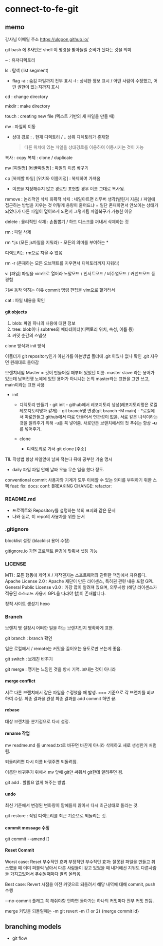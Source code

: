 # connect-to-fe-git

## memo

강사님 이메일 주소
https://ulgoon.github.io/

git bash 에 $사인은 shell 이 명령을 받아들일 준비가 됬다는 것을 의미

~ : 유저디렉토리

ls : 탐색 (list segment)

- flag
  -a : 숨김 파일까지 전부 표시
  -l : 상세한 정보 표시 / 어떤 사람이 수정했고, 어떤 권한이 있는지까지 표시

cd : change directory

mkdir : make directory

touch : creating new file (텍스트 기반의 새 파일을 만들 때)

mv : 파일의 이동

- 상대 경로 :
  . 현재 디렉토리 / .. 상위 디렉토리가 존재함
  > 다른 위치에 있는 파일을 상대경로를 이용하여 이동시키는 것이 가능

복사 : copy 복제 : clone / duplicate

mv [파일명] [바꿀파일명] : 파일의 이름 바꾸기

cp [복제할 파일] [위치와 이름지정] : 복제하여 가져옴

- 이름을 지정해주지 않고 경로만 표현할 경우 이름 그대로 복사됨.

remove : 논리적인 삭제 화확적 삭제 : 네일아트면 리무버 생각(발린거 지움) / 파일에 접근하는 방법을 지우는 것
어떻게 용량이 줄어드냐 = 일단 존재하면서 안쓰이는 상태가 되었다가 다른 파일이 덮어쓰게 되면서 그렇게됨
파일복구가 가능한 이유

delete : 물리적인 삭제 : 손톱뽑기 / 하드 디스크를 꺼내서 삭제하는 것

rm : 파일 삭제

rm \*.js (모든 js파일을 지워라) - 모든의 의미를 부여하는 \*

디렉토리는 rm으로 지울 수 없음

rm -r (존재하는 모든 오브젝트를 지우면서 디렉토리까지 지워라)

vi [파일] 파일을 vim으로 열어라
노말모드 / 인서트모드 / 비주얼모드 / 커맨드모드 등 경험

기본 동작 익히는 이유
commit 명령 편집을 vim으로 할거라서

cat : 파일 내용을 확인

#### git objects

1. blob: 파일 하나의 내용에 대한 정보
2. tree: blob이나 subtree의 메타데이터(디렉토리 위치, 속성, 이름 등)
3. 커밋 순간의 스냅샷

clone 방식과 init 방식

이폴더가 git repository인가 아닌가를 아는방법
폴더에 .git 이있나 없나 확인
.git 지우면 원래대로 돌아감

브랜치네임 Master = 깃이 만들어질 때부터 있었던 이름.
master slave 라는 용어가 있는데 남북전쟁 노예에 있던 용어가 아니냐는 논의
master라는 표현을 그만 쓰고, main이라는 표현 사용

- init

  - 디렉토리 만들기 - git init - github에서 레포지토리 생성(레포지토리명은 로컬 레포지토리명과 같게) - git branch명 변경(git branch -M main) - \*로컬에서 따로만들고 github에서 따로 만들어서 연관성이 없음. 서로 같은 녀석이라는 것을 알려주기 위해 -u를 꼭 넣어줌. 새로만든 브랜치에서의 첫 푸쉬는 항상 **-u**를 넣어주기.

  - clone

    - 디렉토리로 가서 git clone [주소]

TIL 작성법
항상 파일앞에 날짜 적는다
뒤에 공부한 기술 명시

- daily 파일
  파일 안에 날짜 오늘 무슨 일을 했다 정도.

conventional commit
사용자와 기계가 모두 이해할 수 있는 의미를 부여하기 위한 스펙
feat:
fix:
docs:
conf:
BREAKING CHANGE:
refactor:

### README.md

- 프로젝트와 Repository를 설명하는 책의 표지와 같은 문서
- 나와 동료, 이 repo의 사용자를 위한 문서

### .gitignore

blocklist 설정 (blacklist 용어 수정)

gitignore.io 가면 프로젝트 환경에 맞춰서 셋팅 가능

### LICENSE

MTI : 모든 행동에 제약 X / 저작권자는 소프트웨어와 관련한 책임에서 자유롭다.
Apache License 2.0 : Apache 재단이 만든 라이센스, 특허권 관련 내용 포함
GPL General Public License v3.0 :
가장 많이 알려져 있으며, 의무사항 (해당 라이센스가 적용된 소스코드 사용시 GPL을 따라야 함)이 존재합니다.

정적 사이트 생성기
hexo

### Branch

브랜치 명 설정시 어떠한 일을 하는 브랜치인지 명확하게 표현.

git branch : branch 확인

일은 로컬에서 / remote는 커밋을 끌어오는 용도로만 쓰는게 좋음.

git switch : 브래친 바꾸기

git merge : 땡기는 느낌인 것을 항시 기억. 보내는 것이 아니라

#### merge conflict

서로 다른 브랜치에서 같은 파일을 수정했을 때 발생.
=== 기준으로 각 브랜치를 비교하여 수정. 최종 결과물 완성
최종 결과를 add commit 하면 끝.

#### rebase

대상 브랜치를 분기점으로 다시 설정.

#### rename 작업

mv readme.md 를 unread.txt로 바꾸면
바꾼게 아니라 삭제하고 새로 생성한거 처럼 됨.

되돌리려면 다시 이름 바꿔주면 되돌려짐.

이름만 바꿔주기 위해서 mv 앞에 git만 써줘서 git한테 알려주면 됨.

git add . 할필요 없게 해주는 방법.

#### undo

최신 기준에서 변경된 변화량이 맘에들지 않아서 다시 최근상태로 돌리는 것.

git restore : 작업 디렉토리를 최근 기준으로 되돌리는 것.

#### commit message 수정

git commit --amend []

#### Reset Commit

Worst case: Reset
부수적인 효과
부정적인 부수적인 효과: 잘못된 파일을 만들고 취소했을 때 이미 퍼블릭 남아서 다른 사람들이 갖고 있었을 때 내거에선 지워도 다른사람들 가지고있어서 푸쉬될때마다 딸려 올라옴.

Best case: Revert
시점을 이전 커밋으로 되돌려서 해당 내역에 대해 commit, push 수행

--no-commit 플래그 꼭 해줘야함
안하면 돌아가는 하나의 커밋마다 전부 커밋 만듬.

merge 커밋을 되돌릴때는 -m
git revert -m {1 or 2} {merge commit id}

## branching models

- git flow


